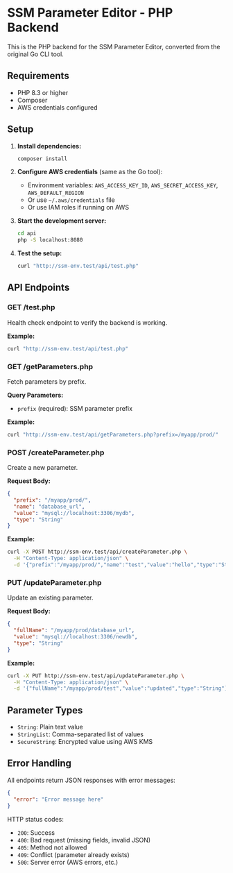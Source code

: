 # SSM Parameter Editor - PHP Backend

This is the PHP backend for the SSM Parameter Editor, converted from the original Go CLI tool.

## Requirements

- PHP 8.3 or higher
- Composer
- AWS credentials configured

## Setup

1. **Install dependencies:**
   ```bash
   composer install
   ```

2. **Configure AWS credentials** (same as the Go tool):
   - Environment variables: `AWS_ACCESS_KEY_ID`, `AWS_SECRET_ACCESS_KEY`, `AWS_DEFAULT_REGION`
   - Or use `~/.aws/credentials` file
   - Or use IAM roles if running on AWS

3. **Start the development server:**
   ```bash
   cd api
   php -S localhost:8080
   ```

4. **Test the setup:**
   ```bash
   curl "http://ssm-env.test/api/test.php"
   ```

## API Endpoints

### GET /test.php
Health check endpoint to verify the backend is working.

**Example:**
```bash
curl "http://ssm-env.test/api/test.php"
```

### GET /getParameters.php
Fetch parameters by prefix.

**Query Parameters:**
- `prefix` (required): SSM parameter prefix

**Example:**
```bash
curl "http://ssm-env.test/api/getParameters.php?prefix=/myapp/prod/"
```

### POST /createParameter.php
Create a new parameter.

**Request Body:**
```json
{
  "prefix": "/myapp/prod/",
  "name": "database_url",
  "value": "mysql://localhost:3306/mydb",
  "type": "String"
}
```

**Example:**
```bash
curl -X POST http://ssm-env.test/api/createParameter.php \
  -H "Content-Type: application/json" \
  -d '{"prefix":"/myapp/prod/","name":"test","value":"hello","type":"String"}'
```

### PUT /updateParameter.php
Update an existing parameter.

**Request Body:**
```json
{
  "fullName": "/myapp/prod/database_url",
  "value": "mysql://localhost:3306/newdb",
  "type": "String"
}
```

**Example:**
```bash
curl -X PUT http://ssm-env.test/api/updateParameter.php \
  -H "Content-Type: application/json" \
  -d '{"fullName":"/myapp/prod/test","value":"updated","type":"String"}'
```

## Parameter Types

- `String`: Plain text value
- `StringList`: Comma-separated list of values
- `SecureString`: Encrypted value using AWS KMS

## Error Handling

All endpoints return JSON responses with error messages:

```json
{
  "error": "Error message here"
}
```

HTTP status codes:
- `200`: Success
- `400`: Bad request (missing fields, invalid JSON)
- `405`: Method not allowed
- `409`: Conflict (parameter already exists)
- `500`: Server error (AWS errors, etc.)